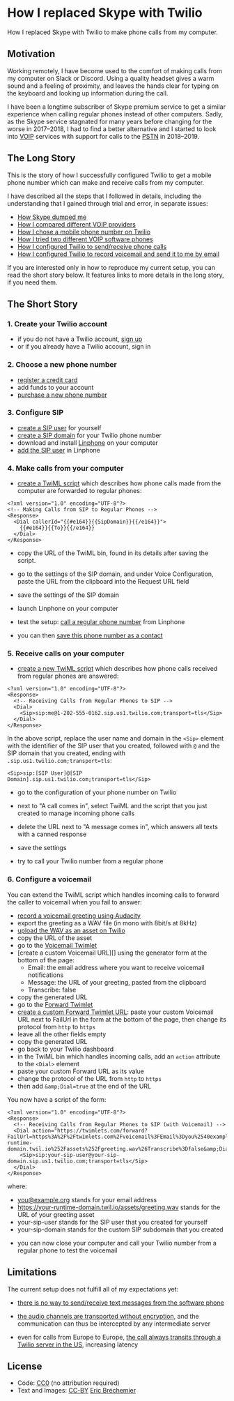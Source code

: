 # How I replaced Skype with Twilio

How I replaced Skype with Twilio to make phone calls from my computer.

## Motivation

Working remotely, I have become used to the comfort of making calls
from my computer on Slack or Discord. Using a quality headset gives
a warm sound and a feeling of proximity, and leaves the hands clear
for typing on the keyboard and looking up information during the call.

I have been a longtime subscriber of Skype premium service to get a
similar experience when calling regular phones instead of other computers.
Sadly, as the Skype service stagnated for many years before changing for
the worse in 2017–2018, I had to find a better alternative
and I started to look into [VOIP][] services with support
for calls to the [PSTN][] in 2018–2019.

[VOIP]: https://en.wikipedia.org/wiki/Voice_over_IP
[PSTN]: https://en.wikipedia.org/wiki/Public_switched_telephone_network

## The Long Story

This is the story of how I successfully configured Twilio to get a
mobile phone number which can make and receive calls from my computer.

I have described all the steps that I followed in details,
including the understanding that I gained through trial and error,
in separate issues:

* [How Skype dumped me][#1]
* [How I compared different VOIP providers][#2]
* [How I chose a mobile phone number on Twilio][#3]
* [How I tried two different VOIP software phones][#4]
* [How I configured Twilio to send/receive phone calls][#5]
* [How I configured Twilio to record voicemail and send it to me by email][#6]  

[#1]: https://github.com/eric-brechemier/how-i-replaced-skype-with-twilio/issues/1
[#2]: https://github.com/eric-brechemier/how-i-replaced-skype-with-twilio/issues/2
[#3]: https://github.com/eric-brechemier/how-i-replaced-skype-with-twilio/issues/3
[#4]: https://github.com/eric-brechemier/how-i-replaced-skype-with-twilio/issues/4
[#5]: https://github.com/eric-brechemier/how-i-replaced-skype-with-twilio/issues/5
[#6]: https://github.com/eric-brechemier/how-i-replaced-skype-with-twilio/issues/6

If you are interested only in how to reproduce my current setup,
you can read the short story below. It features links to more
details in the long story, if you need them.

## The Short Story

### 1. Create your Twilio account

* if you do not have a Twilio account, [sign up][]
* or if you already have a Twilio account, sign in

[sign up]: https://github.com/eric-brechemier/how-i-replaced-skype-with-twilio/issues/5#issuecomment-486732130

### 2. Choose a new phone number

* [register a credit card][]
* add funds to your account
* [purchase a new phone number][]

[register a credit card]: https://github.com/eric-brechemier/how-i-replaced-skype-with-twilio/issues/5#issuecomment-486774068
[purchase a new phone number]: https://github.com/eric-brechemier/how-i-replaced-skype-with-twilio/issues/5#issuecomment-486873065

### 3. Configure SIP

* [create a SIP user][] for yourself
* [create a SIP domain][] for your Twilio phone number
* download and install [Linphone][] on your computer
* [add the SIP user][] in Linphone

[create a SIP user]: https://github.com/eric-brechemier/how-i-replaced-skype-with-twilio/issues/5#issuecomment-488743581
[create a SIP domain]: https://github.com/eric-brechemier/how-i-replaced-skype-with-twilio/issues/5#issuecomment-488743605
[Linphone]: https://linphone.org/
[add the SIP user]: https://github.com/eric-brechemier/how-i-replaced-skype-with-twilio/issues/5#issuecomment-488824107

### 4. Make calls from your computer

* [create a TwiML script][] which describes how phone calls
  made from the computer are forwarded to regular phones:

[create a TwiML script]: https://github.com/eric-brechemier/how-i-replaced-skype-with-twilio/issues/5#issuecomment-489185155

```
<?xml version="1.0" encoding="UTF-8"?>
<!-- Making Calls from SIP to Regular Phones -->
<Response>
  <Dial callerId="{{#e164}}{{SipDomain}}{{/e164}}">
    {{#e164}}{{To}}{{/e164}}
  </Dial>
</Response>
```

* copy the URL of the TwiML bin,
  found in its details after saving the script.
* go to the settings of the SIP domain,
  and under Voice Configuration,
  paste the URL from the clipboard into the Request URL field
* save the settings of the SIP domain

* launch Linphone on your computer
* test the setup: [call a regular phone number][] from Linphone
* you can then [save this phone number as a contact][]

[call a regular phone number]: https://github.com/eric-brechemier/how-i-replaced-skype-with-twilio/issues/4#issuecomment-486283899
[save this phone number as a contact]: https://github.com/eric-brechemier/how-i-replaced-skype-with-twilio/issues/4#issuecomment-486344355

### 5. Receive calls on your computer

* [create a new TwiML script][] which describes how phone calls
  received from regular phones are answered:

[create a new TwiML script]: https://github.com/eric-brechemier/how-i-replaced-skype-with-twilio/issues/5#issuecomment-491344662

```
<?xml version="1.0" encoding="UTF-8"?>
<Response>
  <!-- Receiving Calls from Regular Phones to SIP -->
  <Dial>
    <Sip>sip:me@1-202-555-0162.sip.us1.twilio.com;transport=tls</Sip>
  </Dial>
</Response>
```

In the above script, replace the user name and domain in the `<Sip>`
element with the identifier of the SIP user that you created,
followed with `@` and the SIP domain that you created, ending
with `.sip.us1.twilio.com;transport=tls`:

```
<Sip>sip:[SIP User]@[SIP Domain].sip.us1.twilio.com;transport=tls</Sip>
```

* go to the configuration of your phone number on Twilio
* next to "A call comes in", select TwiML and the script
  that you just created to manage incoming phone calls
* delete the URL next to "A message comes in",
  which answers all texts with a canned response
* save the settings

* try to call your Twilio number from a regular phone

### 6. Configure a voicemail

You can extend the TwiML script which handles incoming calls
to forward the caller to voicemail when you fail to answer:

* [record a voicemail greeting using Audacity][]
* export the greeting as a WAV file (in mono with 8bit/s at 8kHz)
* [upload the WAV as an asset on Twilio][]
* copy the URL of the asset
* go to the [Voicemail Twimlet][]
* [create a custom Voicemail URL][] using the generator form
  at the bottom of the page:
  - Email: the email address where you want to receive voicemail notifications
  - Message: the URL of your greeting, pasted from the clipboard
  - Transcribe: false
* copy the generated URL
* go to the [Forward Twimlet][]
* [create a custom Forward Twimlet URL][]:
  paste your custom Voicemail URL next to FailUrl
  in the form at the bottom of the page,
  then change its protocol from `http` to `https`
* leave all the other fields empty
* copy the generated URL
* go back to your Twilio dashboard
* in the TwiML bin which handles incoming calls,
  add an `action` attribute to the `<Dial>` element
* paste your custom Forward URL as its value
* change the protocol of the URL from `http` to `https`
* then add `&amp;Dial=true` at the end of the URL

[record a voicemail greeting using Audacity]: https://github.com/eric-brechemier/how-i-replaced-skype-with-twilio/issues/6#issuecomment-491966311
[upload the WAV as an asset on Twilio]: https://github.com/eric-brechemier/how-i-replaced-skype-with-twilio/issues/6#issuecomment-492404925
[Voicemail Twimlet]: https://www.twilio.com/labs/twimlets/voicemail
[create a custom Voicemail Twimlet URL]: https://github.com/eric-brechemier/how-i-replaced-skype-with-twilio/issues/6#issuecomment-492413746
[Forward Twimlet]: https://www.twilio.com/labs/twimlets/forward
[create a custom Forward Twimlet URL]: https://github.com/eric-brechemier/how-i-replaced-skype-with-twilio/issues/6#issuecomment-492444770

You now have a script of the form:

```
<?xml version="1.0" encoding="UTF-8"?>
<Response>
  <!-- Receiving Calls from Regular Phones to SIP (with Voicemail) -->
  <Dial action="https://twimlets.com/forward?FailUrl=https%3A%2F%2Ftwimlets.com%2Fvoicemail%3FEmail%3Dyou%2540example.org%26Message%3Dhttps%253A%252F%252Fyour-runtime-domain.twil.io%252Fassets%252Fgreeting.wav%26Transcribe%3Dfalse&amp;Dial=true">
    <Sip>sip:your-sip-user@your-sip-domain.sip.us1.twilio.com;transport=tls</Sip>
  </Dial>
</Response>
```

where:
- you@example.org stands for your email address
- https://your-runtime-domain.twil.io/assets/greeting.wav
  stands for the URL of your greeting asset
- your-sip-user stands for the SIP user that you created for yourself
- your-sip-domain stands for the custom SIP subdomain that you created

* you can now close your computer and call your Twilio number
  from a regular phone to test the voicemail

## Limitations

The current setup does not fulfill all of my expectations yet:

* [there is no way to send/receive text messages from the software phone][#7]

* [the audio channels are transported without encryption][#8], and the
  communication can thus be intercepted by any intermediate server

* even for calls from Europe to Europe,
  [the call always transits through a Twilio server in the US][#9],
  increasing latency

[#7]: https://github.com/eric-brechemier/how-i-replaced-skype-with-twilio/issues/7
[#8]: https://github.com/eric-brechemier/how-i-replaced-skype-with-twilio/issues/8
[#9]: https://github.com/eric-brechemier/how-i-replaced-skype-with-twilio/issues/9

## License

* Code: [CC0][] (no attribution required)
* Text and Images: [CC-BY][] [Eric Bréchemier][EB]

[CC0]: https://creativecommons.org/publicdomain/zero/1.0/
[CC-BY]: https://creativecommons.org/licenses/by/4.0/
[EB]: https://github.com/eric-brechemier/how-i-replaced-skype-with-twilio
